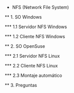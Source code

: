 
* NFS (Network File System)

** 1. SO Windows

*** 1.1 Servidor NFS Windows

*** 1.2 Cliente NFS Windows

** 2. SO OpenSuse

*** 2.1 Servidor NFS Linux

*** 2.2 Cliente NFS Linux

*** 2.3 Montaje automático

** 3. Preguntas
